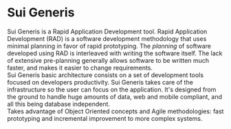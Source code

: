 
# Sui Generis

Sui Generis is a Rapid Application Development tool. Rapid Application Development (RAD) is a software development methodology that uses minimal planning in favor of rapid prototyping. The *planning* of software developed using RAD is interleaved with writing the software itself. The lack of extensive pre-planning generally allows software to be written much faster, and makes it easier to change requirements.  
Sui Generis basic architecture consists on a set of development tools focused on developers productivity. Sui Generis takes care of the infrastructure so the user can focus on the application. It's designed from the ground to handle huge amounts of data, web and mobile compliant, and all this being database independent.  
Takes advantage of Object Oriented concepts and Agile methodologies: fast prototyping and incremental improvement to more complex systems.

